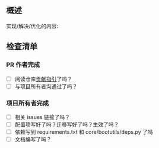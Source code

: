 ## 概述

实现/解决/优化的内容: 

## 检查清单

### PR 作者完成

- [ ] 阅读仓库[贡献指引](https://github.com/RockChinQ/QChatGPT/blob/master/CONTRIBUTING.md)了吗？
- [ ] 与项目所有者沟通过了吗？

### 项目所有者完成

- [ ] 相关 issues 链接了吗？
- [ ] 配置项写好了吗？迁移写好了吗？生效了吗？
- [ ] 依赖写到 requirements.txt 和 core/bootutils/deps.py 了吗
- [ ] 文档编写了吗？